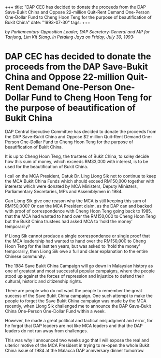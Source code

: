 +++ 
title: "DAP CEC has decided to donate the proceeds from the DAP Save-Bukit China and Oppose 22-million Quit-Rent Demand One-Person One-Dollar Fund to Cheng Hoon Teng for the purpose of beautification of Bukit China"
date: "1993-07-30"
tags:
+++

_by Parliamentary Opposition Leader, DAP Secretary-General and MP for Tanjung, Lim Kit Siang, in Petaling Jaya on Friday, July 30, 1993:_

# DAP CEC has decided to donate the proceeds from the DAP Save-Bukit China and Oppose 22-million Quit-Rent Demand One-Person One-Dollar Fund to Cheng Hoon Teng for the purpose of beautification of Bukit China

DAP Central Executive Committee has decided to donate the proceeds from the DAP Save-Bukit China and Oppose $2 million Quit-Rent Demand One-Person One-Dollar Fund to Cheng Hoon Teng for the purpose of beautification of Bukit China.</u>

It is up to Cheng Hoon Teng, the trustees of Bukit China, to soley decide how this sum of money, which exceeds RM33,000 with interest, is to be used for the beautification of Bukit China.

I call on the MCA President, Datuk Dr. Ling Liong Sik not to continue to keep the MCA Bukit China Funds which should exceed RM150,000 together with interests which were donated by MCA Ministers, Deputy Ministers, Parliamentary Secretaries, MPs and Assemblymen in 1984.

Can Liong Sik give one reason why the MCA is still keeping this sum of RM150,000? Or can the MCA President claim, as the DAP can and backed with proof of correspondence with Cheng Hoon Teng going back to 1985, that the MCA had wanted to hand over the RM150,000 to Cheng Hoon Teng but the Bukit China trustees had asked MCA to ‘hold the money’ temporarily?

If Liong Sik cannot produce a single correspondence or single proof that the MCA leadership had wanted to hand over the RM150,000 to Cheng Hoon Teng for the last ten years, but was asked to 'hold the money' temporarily, then Liong Sik owe a full and clear explanation to the entire Chinese community.

The 1984 Save Bukit China Campaign will go down in Malaysian history as one of greatest and most successful popular campaigns, where the people stood up against the forces of repression and injustice to defend their cultural, historic and citizenship rights.

There are people who do not want the people to remember the great success of the Save Bukit China campaign. One such attempt to make the people to forget the Save Bukit China campaign was made by the MCA recently, when Liong Sik challenged me to announce the DAP Gave-Bukit China One-Person One-Dollar Fund within a week.

However, he made a great political and tactical misjudgment and error, for he forgot that DAP leaders are not like MCA leaders and that the DAP leaders do not run away from challenges.

This was why I announced two weeks ago that I will expose the real and ulterior motive of the MCA President in trying to re-open the whole Bukit China issue of 1984 at the Malacca DAP anniversary dinner tomorrow.
 
